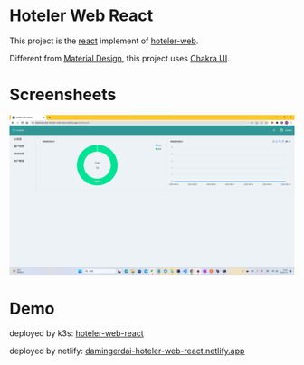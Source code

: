 # Hoteler Web React

This project is the [react](https://reactjs.org/) implement of [hoteler-web](https://github.com/damingerdai/hoteler-web).

Different from [Material Design](https://material.io/), this project uses [Chakra UI](https://chakra-ui.com/).

# Screensheets

![screensheets](./screensheets/1.png)

# Demo

deployed by k3s: [hoteler-web-react](http://hoteler-react.damingerdai.com/)

deployed by netlify: [damingerdai-hoteler-web-react.netlify.app](https://damingerdai-hoteler-web-react.netlify.app)
